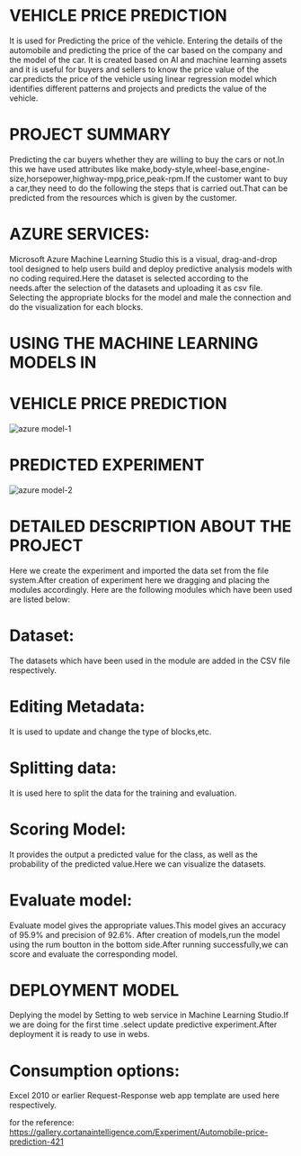 # VEHICLE PRICE PREDICTION
It is used for Predicting the price of the vehicle. Entering the details of the automobile and predicting the price of the car based on the company and the model of the car. It is created based on AI and machine learning assets and it is useful for buyers and sellers to know the price value of the car.predicts the price of the vehicle using linear regression model which identifies different patterns and projects and predicts the value of the vehicle.


# PROJECT SUMMARY


Predicting the car buyers whether they are willing to buy the cars or not.In this we have used attributes like make,body-style,wheel-base,engine-size,horsepower,highway-mpg,price,peak-rpm.If the customer want to buy a car,they need to do the following the steps that is carried out.That can be predicted from the resources which is given by the customer.


# AZURE SERVICES:


Microsoft Azure Machine Learning Studio this is a visual, drag-and-drop tool designed to help users build and deploy predictive analysis models with no coding required.Here the dataset is selected according to the needs.after the selection of the datasets and uploading it as csv file. Selecting the appropriate blocks for the model and male the connection and do the visualization for each blocks.

# USING THE MACHINE LEARNING MODELS IN 
# VEHICLE PRICE PREDICTION


![azure model-1](https://user-images.githubusercontent.com/75720470/152514976-e5736474-40c7-46fc-923c-aea2353af7c4.PNG)






# PREDICTED EXPERIMENT


![azure model-2](https://user-images.githubusercontent.com/75720470/152515016-f5fea90f-3cf7-4b63-ab8f-f395a7833b41.PNG)



# DETAILED DESCRIPTION ABOUT THE PROJECT

Here we create the experiment and imported the data set from the file system.After creation of experiment here we dragging and placing the modules accordingly.
Here are the following modules which have been used are listed below:

# Dataset:


The datasets which have been used in the module are added  in the CSV file respectively.

# Editing Metadata:

It is used to update and change the type of blocks,etc.

# Splitting data:

It is used here to split the data for the training and evaluation.

# Scoring Model:

It provides the output a predicted value for the class, as well as the probability of the predicted value.Here we can visualize the datasets.

# Evaluate model:

Evaluate model gives the appropriate values.This model gives an accuracy of 95.9% and precision of 92.6%.
After creation of models,run the model using the rum boutton in the bottom side.After running successfully,we can score and evaluate the corresponding model.

# DEPLOYMENT MODEL

Deplying the model by Setting to web service in Machine Learning Studio.If we are doing for the first time .select update predictive experiment.After deployment it is ready to use in webs.

# Consumption options:

Excel 2010 or earlier Request-Response web app template are used here respectively.


for the reference:  https://gallery.cortanaintelligence.com/Experiment/Automobile-price-prediction-421
